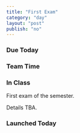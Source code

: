```yaml
---
title: "First Exam"
category: "day"
layout: "post"
publish: "no"
---
```


### Due Today

### Team Time

### In Class

First exam of the semester. 

Details TBA.

### Launched Today

